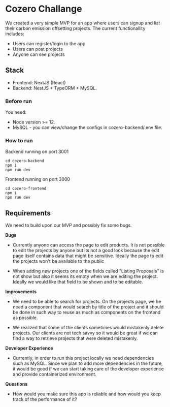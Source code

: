 # Cozero Challange

We created a very simple MVP for an app where users can signup and list their carbon emission
offsetting projects. The current functionallity includes:

- Users can register/login to the app
- Users can post projects
- Anyone can see projects

## Stack

- Frontend: NextJS (React)
- Backend: NestJS + TypeORM + MySQL.


### Before run

You need:

- Node version >= 12.
- MySQL - you can view/change the configs in cozero-backend/.env file.


### How to run


Backend running on port 3001
```
cd cozero-backend
npm i
npm run dev
```

Frontend running on port 3000
```
cd cozero-frontend
npm i
npm run dev

```

## Requirements

We need to build upon our MVP and possibly fix some bugs.

**Bugs**

- Currently anyone can access the page to edit products. It is not possible
to edit the projects by anyone but its not a good look because the edit page itself
contains data that might be sensitive. Ideally the page to edit the projects won't
be available to the public

- When adding new projects one of the fields called "Listing Proposals" is not 
show but also it seems its empty when we are editing the project. Ideally we would
like that field to be shown and to be editable.


**Improvements**

- We need to be able to search for projects. On the projects page, we he need a component
that would search by title of the project and it should be done in such way to reuse as much as
components on the frontend as possible.

- We realized that some of the clients sometimes would mistakenly delete projects.
Our clients are not tech savvy so it would be great if we can find a way to retrieve
projects that were deleted mistakenly.

**Developer Experience**

- Currently, in order to run this project locally we need dependencies such as MySQL.
Since we plan to add more dependencies in the future, it would be good if we can
start taking care of the developer experience and provide containerized environment.

**Questions**

- How would you make sure this app is reliable and how would you keep track of 
the performance of it?
